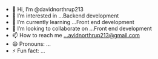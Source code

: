 - 👋 Hi, I’m @davidnorthrup213
- 👀 I’m interested in ...Backend development
- 🌱 I’m currently learning ...Front end development
- 💞️ I’m looking to collaborate on ...Front end development
- 📫 How to reach me ...avidnorthrup213@gmail.com
- 😄 Pronouns: ...
- ⚡ Fun fact: ...

<!---
davidnorthrup213/davidnorthrup213 is a ✨ special ✨ repository because its `README.md` (this file) appears on your GitHub profile.
You can click the Preview link to take a look at your changes.
--->
